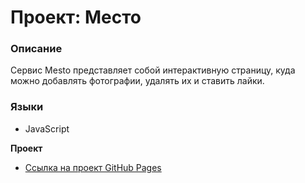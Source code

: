 # Проект: Место

### Описание
Сервис Mesto представляет собой интерактивную страницу, куда можно добавлять фотографии, удалять их и ставить лайки.

### Языки
* JavaScript

**Проект**

* [Ссылка на проект GitHub Pages](https://dmitriy90b.github.io/mesto/)
